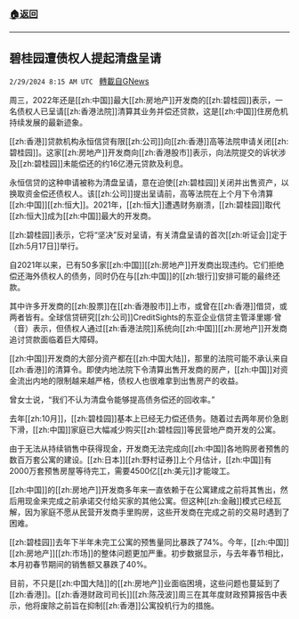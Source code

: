 ###  [:house:返回](README.md)
---


## 碧桂园遭债权人提起清盘呈请
`2/29/2024 8:15 AM UTC ` [轉載自GNews](https://gnews.org/articles/2351083)

周三，2022年还是[[zh:中国]]最大[[zh:房地产]]开发商的[[zh:碧桂园]]表示，一名债权人已呈请[[zh:香港法院]]清算其业务并偿还贷款，这是[[zh:中国]]住房危机持续发展的最新迹象。

[[zh:香港]]贷款机构永恒信贷有限[[zh:公司]]向[[zh:香港]]高等法院申请关闭[[zh:碧桂园]]。这家[[zh:房地产]]开发商向[[zh:香港股市]]表示，向法院提交的诉状涉及[[zh:碧桂园]]未能偿还的约16亿港元贷款及利息。

永恒信贷的这种申请被称为清盘呈请，意在迫使[[zh:碧桂园]]关闭并出售资产，以换取资金偿还债权人。该[[zh:公司]]提出呈请前，高等法院在上个月下令清算[[zh:中国]][[zh:恒大]]。2021年，[[zh:恒大]]遭遇财务崩溃，[[zh:碧桂园]]取代[[zh:恒大]]成为[[zh:中国]]最大的开发商。

[[zh:碧桂园]]表示，它将“坚决”反对呈请，有关清盘呈请的首次[[zh:听证会]]定于[[zh:5月17日]]举行。

自2021年以来，已有50多家[[zh:中国]][[zh:房地产]]开发商出现违约。它们拒绝偿还海外债权人的债务，同时仍在与[[zh:中国]]的[[zh:银行]]安排可能的最终还款。

其中许多开发商的[[zh:股票]]在[[zh:香港股市]]上市，或曾在[[zh:香港]]借贷，或两者皆有。全球信贷研究[[zh:公司]]CreditSights的东亚企业信贷主管泽里娜·曾（音）表示，但债权人通过[[zh:香港法院]]系统向[[zh:中国]][[zh:房地产]]开发商追讨贷款面临着巨大障碍。

[[zh:中国]]开发商的大部分资产都在[[zh:中国大陆]]，那里的法院可能不承认来自[[zh:香港]]的清算令。即使内地法院下令清算出售开发商的房产，[[zh:中国]]对资金流出内地的限制越来越严格，债权人也很难拿到出售房产的收益。

曾女士说，“我们不认为清盘令能够提高债务偿还的回收率。”

去年[[zh:10月]]，[[zh:碧桂园]]基本上已经无力偿还债务。随着过去两年房价急剧下滑，[[zh:中国]]家庭已大幅减少购买[[zh:碧桂园]]等民营地产商开发的公寓。

由于无法从持续销售中获得现金，开发商无法完成向[[zh:中国]]各地购房者预售的数百万套公寓的建设。[[zh:日本]][[zh:野村证券]]上个月估计，[[zh:中国]]有2000万套预售房屋等待完工，需要4500亿[[zh:美元]]才能竣工。

[[zh:中国]]的[[zh:房地产]]开发商多年来一直依赖于在公寓建成之前将其售出，然后用现金来完成之前承诺交付给买家的其他公寓。但这种[[zh:金融]]模式已经瓦解，因为家庭不愿从民营开发商手里购房，这些开发商在完成之前的交易时遇到了困难。

[[zh:碧桂园]]去年下半年未完工公寓的预售量同比暴跌了74%。今年，[[zh:中国]][[zh:房地产]][[zh:市场]]的整体问题更加严重。初步数据显示，与去年春节相比，本月初春节期间的销售额又暴跌了40%。

目前，不只是[[zh:中国大陆]]的[[zh:房地产]]业面临困境，这些问题也蔓延到了[[zh:香港]]。[[zh:香港财政司司长]][[zh:陈茂波]]周三在其年度财政预算报告中表示，他将废除之前旨在抑制[[zh:香港]]公寓投机行为的措施。
